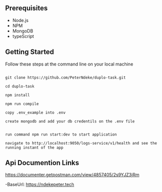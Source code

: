 ## Prerequisites

- Node.js
- NPM
- MongoDB
- typeScript

## Getting Started

Follow these steps at the command line on your local machine

```

git clone https://github.com/PeterNdeke/duplo-task.git

cd duplo-task

npm install

npm run compile

copy .env_example into .env

create mongodb and add your db credentils on the .env file


run command npm run start:dev to start application

navigate to http://localhost:9050/logs-service/v1/health and see the running instant of the app
```

## Api Documention Links

https://documenter.getpostman.com/view/4857405/2s9YJZ3jRm

-BaseUrl: https://ndekepeter.tech
